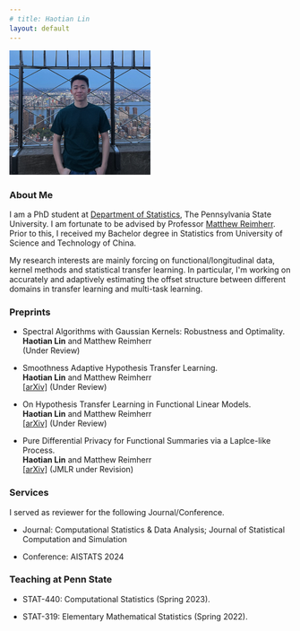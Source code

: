 ```yaml
---
# title: Haotian Lin
layout: default
---
```



<p align="left" width="100%">
    <img width="50%" src="profile.jpg"> 
</p>

<!-- <img style="border: 0px solid ; width: 325px; height: 274px;" src="profile.jpg" alt="hi" class="inline"> -->

### **About Me**

I am a PhD student at [Department of Statistics](https://science.psu.edu/stat), The Pennsylvania State University. I am fortunate to be advised by Professor [Matthew Reimherr](https://mreimherr.github.io/). Prior to this, I received my Bachelor degree in Statistics from University of Science and Technology of China. 

My research interests are mainly forcing on functional/longitudinal data, kernel methods and statistical transfer learning. In particular, I'm working on accurately and adaptively estimating the offset structure between different domains in transfer learning and multi-task learning.



<!-- ### **Education**

[The University of Chicago](https://www.uchicago.edu/)
* Ph.D. in Statistics, 2018
* Advisor: [Rina Foygel Barber](http://galton.uchicago.edu/~rina/)

[Seoul National University](http://en.snu.ac.kr/)
* M.S., Statistics, 2013 (Advisor: [Byeong U. Park](https://stat.snu.ac.kr/theostat/BUPark.htm))
* B.S., Statistics, B.A., Economics, Minor in Mathematics, 2011 -->


### **Preprints**

- Spectral Algorithms with Gaussian Kernels: Robustness and Optimality.\
  **Haotian Lin** and Matthew Reimherr \
  (Under Review)

- Smoothness Adaptive Hypothesis Transfer Learning.\
  **Haotian Lin** and Matthew Reimherr \
  [[arXiv]](https://arxiv.org/abs/2402.14966) (Under Review)

- On Hypothesis Transfer Learning in Functional Linear Models. \
  **Haotian Lin** and Matthew Reimherr \
  [[arXiv]](https://arxiv.org/abs/2206.04277) (Under Review)

- Pure Differential Privacy for Functional Summaries via a Laplce-like Process. \
  **Haotian Lin** and Matthew Reimherr \
  [[arXiv]](https://arxiv.org/abs/2309.00125) (JMLR under Revision)



### **Services**

I served as reviewer for the following Journal/Conference.

- Journal: Computational Statistics & Data Analysis; Journal of Statistical Computation and Simulation

- Conference: AISTATS 2024


<!-- ### **Extended Abstracts**

- Simultaneous spectral scaling and basis material map reconstruction for spectral CT with photon-counting detectors.
Emil Y Sidky, Taly Gilat Schmidt, Rina Foygel Barber, Wooseok Ha, and Xiaochuan Pan. 4th International Conference on Image Formation in X-ray Computed Tomography (_CT meeting 2016_). -->



### **Teaching at Penn State**

- STAT-440: Computational Statistics (Spring 2023).

- STAT-319: Elementary Mathematical Statistics (Spring 2022).
